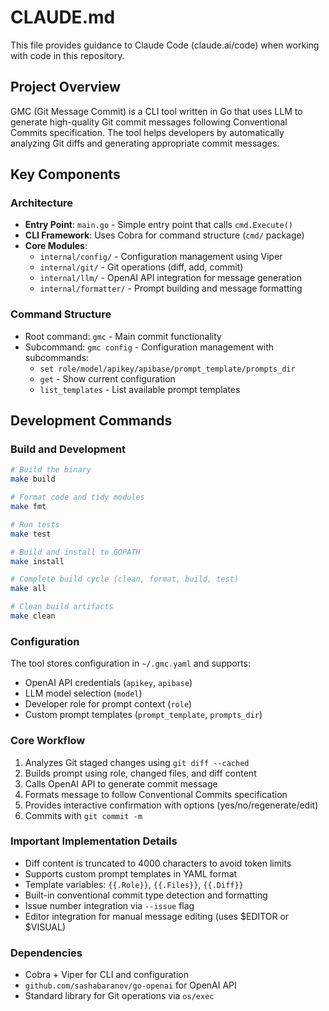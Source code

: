 # CLAUDE.md

This file provides guidance to Claude Code (claude.ai/code) when working with code in this repository.

## Project Overview

GMC (Git Message Commit) is a CLI tool written in Go that uses LLM to generate high-quality Git commit messages following Conventional Commits specification. The tool helps developers by automatically analyzing Git diffs and generating appropriate commit messages.

## Key Components

### Architecture
- **Entry Point**: `main.go` - Simple entry point that calls `cmd.Execute()`
- **CLI Framework**: Uses Cobra for command structure (`cmd/` package)
- **Core Modules**:
  - `internal/config/` - Configuration management using Viper
  - `internal/git/` - Git operations (diff, add, commit)
  - `internal/llm/` - OpenAI API integration for message generation
  - `internal/formatter/` - Prompt building and message formatting

### Command Structure
- Root command: `gmc` - Main commit functionality
- Subcommand: `gmc config` - Configuration management with subcommands:
  - `set role/model/apikey/apibase/prompt_template/prompts_dir`
  - `get` - Show current configuration
  - `list_templates` - List available prompt templates

## Development Commands

### Build and Development
```bash
# Build the binary
make build

# Format code and tidy modules
make fmt

# Run tests
make test

# Build and install to GOPATH
make install

# Complete build cycle (clean, format, build, test)
make all

# Clean build artifacts
make clean
```

### Configuration
The tool stores configuration in `~/.gmc.yaml` and supports:
- OpenAI API credentials (`apikey`, `apibase`)
- LLM model selection (`model`)
- Developer role for prompt context (`role`)
- Custom prompt templates (`prompt_template`, `prompts_dir`)

### Core Workflow
1. Analyzes Git staged changes using `git diff --cached`
2. Builds prompt using role, changed files, and diff content
3. Calls OpenAI API to generate commit message
4. Formats message to follow Conventional Commits specification
5. Provides interactive confirmation with options (yes/no/regenerate/edit)
6. Commits with `git commit -m`

### Important Implementation Details
- Diff content is truncated to 4000 characters to avoid token limits
- Supports custom prompt templates in YAML format
- Template variables: `{{.Role}}`, `{{.Files}}`, `{{.Diff}}`
- Built-in conventional commit type detection and formatting
- Issue number integration via `--issue` flag
- Editor integration for manual message editing (uses $EDITOR or $VISUAL)

### Dependencies
- Cobra + Viper for CLI and configuration
- `github.com/sashabaranov/go-openai` for OpenAI API
- Standard library for Git operations via `os/exec`